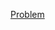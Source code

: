 <a href="https://l.facebook.com/l.php?u=https%3A%2F%2Fcodeforces.com%2Fproblemset%2Fproblem%2F460%2FB%3Ffbclid%3DIwAR13ZChSJdLr1afTr35vgqa-UCXurkO77u8mKKws5OnUveLQgwL2nNTlrqE&h=AT3xq5jElNjr0MM5q2bbABPwLnNEC8M1KJ0j73vYgWq3hAo7NP6HiXlw51NNuTQn0lAF-sp0bmN1e44zR78gW6WKT6yNBGTCY7K3wcS4EMMW3LhFc03Wzt5Yjovx1GvZ4XMiNQ">Problem</a>
